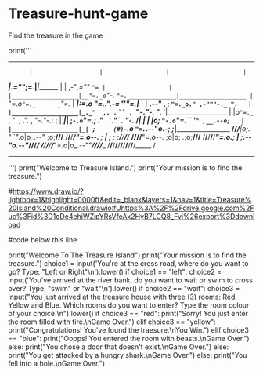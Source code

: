 # Treasure-hunt-game
Find the treasure in the game 

print('''
*******************************************************************************
          |                   |                  |                     |
 _________|________________.=""_;=.______________|_____________________|_______
|                   |  ,-"_,=""     `"=.|                  |
|___________________|__"=._o`"-._        `"=.______________|___________________
          |                `"=._o`"=._      _`"=._                     |
 _________|_____________________:=._o "=._."_.-="'"=.__________________|_______
|                   |    __.--" , ; `"=._o." ,-"""-._ ".   |
|___________________|_._"  ,. .` ` `` ,  `"-._"-._   ". '__|___________________
          |           |o`"=._` , "` `; .". ,  "-._"-._; ;              |
 _________|___________| ;`-.o`"=._; ." ` '`."\` . "-._ /_______________|_______
|                   | |o;    `"-.o`"=._``  '` " ,__.--o;   |
|___________________|_| ;     (#) `-.o `"=.`_.--"_o.-; ;___|___________________
____/______/______/___|o;._    "      `".o|o_.--"    ;o;____/______/______/____
/______/______/______/_"=._o--._        ; | ;        ; ;/______/______/______/_
____/______/______/______/__"=._o--._   ;o|o;     _._;o;____/______/______/____
/______/______/______/______/____"=._o._; | ;_.--"o.--"_/______/______/______/_
____/______/______/______/______/_____"=.o|o_.--""___/______/______/______/____
/______/______/______/______/______/______/______/______/______/______/_____ /
*******************************************************************************
''')
print("Welcome to Treasure Island.")
print("Your mission is to find the treasure.") 

#https://www.draw.io/?lightbox=1&highlight=0000ff&edit=_blank&layers=1&nav=1&title=Treasure%20Island%20Conditional.drawio#Uhttps%3A%2F%2Fdrive.google.com%2Fuc%3Fid%3D1oDe4ehjWZipYRsVfeAx2HyB7LCQ8_Fvi%26export%3Ddownload

#code below this line 

print("Welcome To The Treasure Island")
print("Your mission is to find the treasure.")
choice1 = input('You\'re at the cross road, where do you want to go? Type: "Left or Right"\n').lower()
if choice1 == "left":
  choice2 = input('You\'ve arrived at the river bank, do you want to wait or swim to cross over? Type: "swim" or "wait"\n').lower()
  if choice2 == "wait":
    choice3 = input("You just arrived at the treasure house with three (3) rooms: Red, Yellow and Blue. Which rooms do you want to enter? Type the room colour of your choice.\n").lower()
    if choice3 == "red":
      print("Sorry! You just enter the room filled with fire.\nGame Over.")
    elif choice3 == "yellow":
      print("Congratulations! You've found the traesure.\nYou Win.")
    elif choice3 == "blue":
      print("Oopps! You entered the room with beasts.\nGame Over.")
    else:
      print("You chose a door that doesn't exist.\nGame Over.")
  else:
    print("You get attacked by a hungry shark.\nGame Over.")
else:
  print("You fell into a hole.\nGame Over.")

